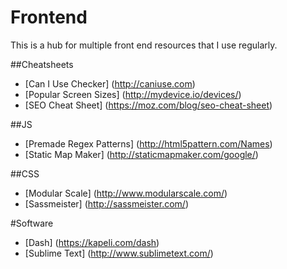 # Frontend
This is a hub for multiple front end resources that I use regularly.

##Cheatsheets
* [Can I Use Checker] (http://caniuse.com)
* [Popular Screen Sizes] (http://mydevice.io/devices/)
* [SEO Cheat Sheet] (https://moz.com/blog/seo-cheat-sheet)

##JS
* [Premade Regex Patterns] (http://html5pattern.com/Names)
* [Static Map Maker] (http://staticmapmaker.com/google/)

##CSS
* [Modular Scale] (http://www.modularscale.com/)
* [Sassmeister] (http://sassmeister.com/)

#Software
* [Dash] (https://kapeli.com/dash)
* [Sublime Text] (http://www.sublimetext.com/)
